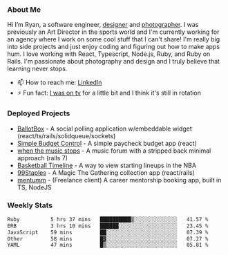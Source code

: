 ### About Me
Hi I’m Ryan, a software engineer, [designer](https://www.denvermullets.com/video) and [photographer](https://www.denvermullets.com/). I was previously an Art Director in the sports world and I'm currently working for an agency where I work on some cool stuff that I can't share! I'm really big into side projects and just enjoy coding and figuring out how to make apps hum. I love working with React, Typescript, Node.js, Ruby, and Ruby on Rails. I'm passionate about photography and design and I truly believe that learning never stops.

- 📫 How to reach me: [LinkedIn](https://www.linkedin.com/in/ryanvaznis)
- ⚡ Fun fact: [I was on tv](https://vimeo.com/381425882) for a little bit and I think it's still in rotation

### Deployed Projects
- [BallotBox](https://voteballotbox.com/) - A social polling application w/embeddable widget (react/ts/rails/solidqueue/sockets)
- [Simple Budget Control](https://simplebudgetcontrol.com/) - A simple paycheck budget app (react)
- [when the music stops](https://whenthemusicstops.net) - A music forum with a stripped back minimal approach (rails 7)
- [Basketball Timeline](https://basketball-timeline.com/?team=PHO&year=2023) - A way to view starting lineups in the NBA
- [99Staples](https://www.99staples.com/collections/denvermullets/9) - A Magic The Gathering collection app (react/rails)
- [mentumm](https://portal.mentumm.com/) - (Freelance client) A career mentorship booking app, built in TS, NodeJS

### Weekly Stats
<!--START_SECTION:waka-->

```txt
Ruby          5 hrs 37 mins   ██████████▒░░░░░░░░░░░░░░   41.57 %
ERB           3 hrs 10 mins   ██████░░░░░░░░░░░░░░░░░░░   23.45 %
JavaScript    59 mins         ██░░░░░░░░░░░░░░░░░░░░░░░   07.39 %
Other         58 mins         █▓░░░░░░░░░░░░░░░░░░░░░░░   07.27 %
YAML          47 mins         █▒░░░░░░░░░░░░░░░░░░░░░░░   05.81 %
```

<!--END_SECTION:waka-->
